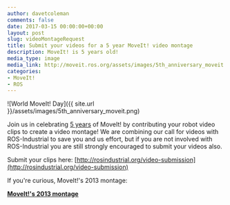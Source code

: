 ```yaml
---
author: davetcoleman
comments: false
date: 2017-03-15 00:00:00+00:00
layout: post
slug: videoMontageRequest
title: Submit your videos for a 5 year MoveIt! video montage
description: MoveIt! is 5 years old!
media_type: image
media_link: http://moveit.ros.org/assets/images/5th_anniversary_moveit.png
categories:
- MoveIt!
- ROS
---
```


![World MoveIt! Day]({{ site.url }}/assets/images/5th_anniversary_moveit.png)

Join us in celebrating [5 years](https://github.com/ros-planning/moveit/commit/206e93c555a6ddcdbe826809c30b90b89bbb52d8) of MoveIt! by contributing your robot video clips to create a video montage! We are combining our call for videos with ROS-Industrial to save you and us effort, but if you are not involved with ROS-Industrial you are still strongly encouraged to submit your videos also.

Submit your clips here: [http://rosindustrial.org/video-submission](http://rosindustrial.org/video-submission)

If you're curious, MoveIt!'s 2013 montage:

**[MoveIt!'s 2013 montage](https://www.youtube.com/watch?v=dblCGZzeUqs)**
